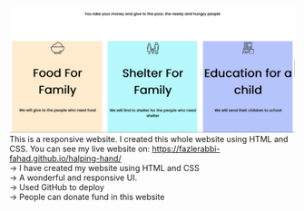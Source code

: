 <img src="Helping-Hand.png">
This is a responsive website. I created this whole website using HTML and CSS. You can see my live website on: <a href="https://fazlerabbi-fahad.github.io/halping-hand/">https://fazlerabbi-fahad.github.io/halping-hand/</a><br>
-> I have created my website using HTML and CSS<br>
-> A wonderful and responsive UI.<br>
-> Used GitHub to deploy<br>
-> People can donate fund in this website


